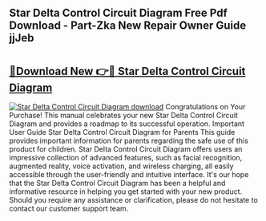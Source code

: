 ## Star Delta Control Circuit Diagram Free Pdf Download - Part-Zka New Repair Owner Guide jjJeb

# <h2><a href="http://dfr5zp.blite.top/?on=Star+Delta+Control+Circuit+Diagram">🔗Download New 👉🔴 Star Delta Control Circuit Diagram</a></h2>

[![Star Delta Control Circuit Diagram download](https://i.imgur.com/lujVjoI.png)](http://dfr5zp.blite.top/?on=Star+Delta+Control+Circuit+Diagram)
Congratulations on Your Purchase! This manual celebrates your new Star Delta Control Circuit Diagram and provides a roadmap to its successful operation. Important User Guide Star Delta Control Circuit Diagram for Parents This guide provides important information for parents regarding the safe use of this product for children. Star Delta Control Circuit Diagram offers users an impressive collection of advanced features, such as facial recognition, augmented reality, voice activation, and wireless charging, all easily accessible through the user-friendly and intuitive interface. It's our hope that the Star Delta Control Circuit Diagram has been a helpful and informative resource in helping you get started with your new product. Should you require any assistance or clarification, please do not hesitate to contact our customer support team.
